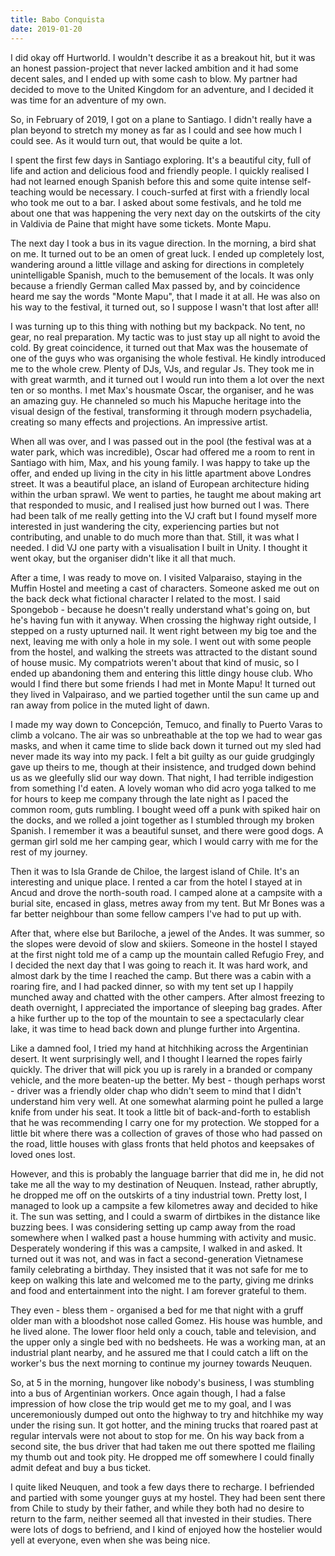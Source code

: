 ```yaml
---
title: Babo Conquista
date: 2019-01-20
---
```

I did okay off Hurtworld. I wouldn't describe it as a breakout hit, but it was an honest passion-project that never lacked ambition and it had some decent sales, and I ended up with some cash to blow. My partner had decided to move to the United Kingdom for an adventure, and I decided it was time for an adventure of my own.

So, in February of 2019, I got on a plane to Santiago. I didn't really have a plan beyond to stretch my money as far as I could and see how much I could see. As it would turn out, that would be quite a lot.

I spent the first few days in Santiago exploring. It's a beautiful city, full of life and action and delicious food and friendly people. I quickly realised I had not learned enough Spanish before this and some quite intense self-teaching would be necessary. I couch-surfed at first with a friendly local who took me out to a bar. I asked about some festivals, and he told me about one that was happening the very next day on the outskirts of the city in Valdivia de Paine that might have some tickets. Monte Mapu.

The next day I took a bus in its vague direction. In the morning, a bird shat on me. It turned out to be an omen of great luck. I ended up completely lost, wandering around a little village and asking for directions in completely unintelligable Spanish, much to the bemusement of the locals. It was only because a friendly German called Max passed by, and by coincidence heard me say the words "Monte Mapu", that I made it at all. He was also on his way to the festival, it turned out, so I suppose I wasn't that lost after all!

I was turning up to this thing with nothing but my backpack. No tent, no gear, no real preparation. My tactic was to just stay up all night to avoid the cold. By great coincidence, it turned out that Max was the housemate of one of the guys who was organising the whole festival. He kindly introduced me to the whole crew. Plenty of DJs, VJs, and regular Js. They took me in with great warmth, and it turned out I would run into them a lot over the next ten or so months. I met Max's housmate Oscar, the organiser, and he was an amazing guy. He channeled so much his Mapuche heritage into the visual design of the festival, transforming it through modern psychadelia, creating so many effects and projections. An impressive artist.

When all was over, and I was passed out in the pool (the festival was at a water park, which was incredible), Oscar had offered me a room to rent in Santiago with him, Max, and his young family. I was happy to take up the offer, and ended up living in the city in his little apartment above Londres street. It was a beautiful place, an island of European architecture hiding within the urban sprawl. We went to parties, he taught me about making art that responded to music, and I realised just how burned out I was. There had been talk of me really getting into the VJ craft but I found myself more interested in just wandering the city, experiencing parties but not contributing, and unable to do much more than that. Still, it was what I needed. I did VJ one party with a visualisation I built in Unity. I thought it went okay, but the organiser didn't like it all that much.

After a time, I was ready to move on. I visited Valparaiso, staying in the Muffin Hostel and meeting a cast of characters. Someone asked me out on the back deck what fictional character I related to the most. I said Spongebob - because he doesn't really understand what's going on, but he's having fun with it anyway. When crossing the highway right outside, I stepped on a rusty upturned nail. It went right between my big toe and the next, leaving me with only a hole in my sole. I went out with some people from the hostel, and walking the streets was attracted to the distant sound of house music. My compatriots weren't about that kind of music, so I ended up abandoning them and entering this little dingy house club. Who would I find there but some friends I had met in Monte Mapu! It turned out they lived in Valpairaso, and we partied together until the sun came up and ran away from police in the muted light of dawn.

I made my way down to Concepción, Temuco, and finally to Puerto Varas to climb a volcano. The air was so unbreathable at the top we had to wear gas masks, and when it came time to slide back down it turned out my sled had never made its way into my pack. I felt a bit guilty as our guide grudgingly gave up theirs to me, though at their insistence, and trudged down behind us as we gleefully slid our way down. That night, I had terrible indigestion from something I'd eaten. A lovely woman who did acro yoga talked to me for hours to keep me company through the late night as I paced the common room, guts rumbling. I bought weed off a punk with spiked hair on the docks, and we rolled a joint together as I stumbled through my broken Spanish. I remember it was a beautiful sunset, and there were good dogs. A german girl sold me her camping gear, which I would carry with me for the rest of my journey.

Then it was to Isla Grande de Chiloe, the largest island of Chile. It's an interesting and unique place. I rented a car from the hotel I stayed at in Ancud and drove the north-south road. I camped alone at a campsite with a burial site, encased in glass, metres away from my tent. But Mr Bones was a far better neighbour than some fellow campers I've had to put up with.

After that, where else but Bariloche, a jewel of the Andes. It was summer, so the slopes were devoid of slow and skiiers. Someone in the hostel I stayed at the first night told me of a camp up the mountain called Refugio Frey, and I decided the next day that I was going to reach it. It was hard work, and almost dark by the time I reached the camp. But there was a cabin with a roaring fire, and I had packed dinner, so with my tent set up I happily munched away and chatted with the other campers. After almost freezing to death overnight, I appreciated the importance of sleeping bag grades. After a hike further up to the top of the mountain to see a spectacularly clear lake, it was time to head back down and plunge further into Argentina.

Like a damned fool, I tried my hand at hitchhiking across the Argentinian desert. It went surprisingly well, and I thought I learned the ropes fairly quickly. The driver that will pick you up is rarely in a branded or company vehicle, and the more beaten-up the better. My best - though perhaps worst - driver was a friendly older chap who didn't seem to mind that I didn't understand him very well. At one somewhat alarming point he pulled a large knife from under his seat. It took a little bit of back-and-forth to establish that he was recommending I carry one for my protection. We stopped for a little bit where there was a collection of graves of those who had passed on the road, little houses with glass fronts that held photos and keepsakes of loved ones lost.

However, and this is probably the language barrier that did me in, he did not take me all the way to my destination of Neuquen. Instead, rather abruptly, he dropped me off on the outskirts of a tiny industrial town. Pretty lost, I managed to look up a campsite a few kilometres away and decided to hike it. The sun was setting, and I could a swarm of dirtbikes in the distance like buzzing bees. I was considering setting up camp away from the road somewhere when I walked past a house humming with activity and music. Desperately wondering if this was a campsite, I walked in and asked. It turned out it was not, and was in fact a second-generation Vietnamese family celebrating a birthday. They insisted that it was not safe for me to keep on walking this late and welcomed me to the party, giving me drinks and food and entertainment into the night. I am forever grateful to them.

They even - bless them - organised a bed for me that night with a gruff older man with a bloodshot nose called Gomez. His house was humble, and he lived alone. The lower floor held only a couch, table and television, and the upper only a single bed with no bedsheets. He was a working man, at an industrial plant nearby, and he assured me that I could catch a lift on the worker's bus the next morning to continue my journey towards Neuquen.

So, at 5 in the morning, hungover like nobody's business, I was stumbling into a bus of Argentinian workers. Once again though, I had a false impression of how close the trip would get me to my goal, and I was unceremoniously dumped out onto the highway to try and hitchhike my way under the rising sun. It got hotter, and the mining trucks that roared past at regular intervals were not about to stop for me. On his way back from a second site, the bus driver that had taken me out there spotted me flailing my thumb out and took pity. He dropped me off somewhere I could finally admit defeat and buy a bus ticket.

I quite liked Neuquen, and took a few days there to recharge. I befriended and partied with some younger guys at my hostel. They had been sent there from Chile to study by their father, and while they both had no desire to return to the farm, neither seemed all that invested in their studies. There were lots of dogs to befriend, and I kind of enjoyed how the hostelier would yell at everyone, even when she was being nice.

